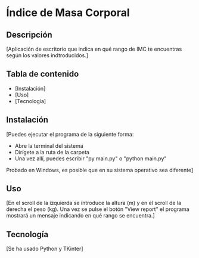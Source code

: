 # Índice de Masa Corporal

## Descripción

[Aplicación de escritorio que indica en qué rango de IMC te encuentras según los valores indtroducidos.]

## Tabla de contenido

- [Instalación]
- [Uso]
- [Tecnología]

## Instalación

[Puedes ejecutar el programa de la siguiente forma:

- Abre la terminal del sistema
- Dirígete a la ruta de la carpeta
- Una vez allí, puedes escribir "py main.py" o "python main.py"

Probado en Windows, es posible que en su sistema operativo sea diferente]

## Uso

[En el scroll de la izquierda se introduce la altura (m) y en el scroll de la derecha el peso (kg).
Una vez se pulse el botón "View report" el programa mostrará un mensaje indicando en qué rango se encuentra.]

## Tecnología

[Se ha usado Python y TKinter]

